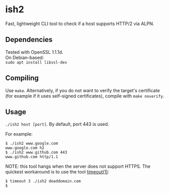 # ish2
Fast, lightweight CLI tool to check if a host supports HTTP/2 via ALPN.

## Dependencies ##
Tested with OpenSSL 1.1.1d.\
On Debian-based:\
`sudo apt install libssl-dev`

## Compiling ##
Use `make`. Alternatively, if you do not want to verify the target's certificate (for example if it uses self-signed certificates), compile with `make noverify`.

## Usage ##
`./ish2 host [port]`. By default, port 443 is used.

For example:
```
$ ./ish2 www.google.com
www.google.com h2
$ ./ish2 www.github.com 443
www.github.com http/1.1
```

NOTE: this tool hangs when the server does not support HTTPS. The quickest workaround is to use the tool [timeout(1)](https://man7.org/linux/man-pages/man1/timeout.1.html):
```
$ timeout 3 ./ish2 deaddomain.com
$
```
